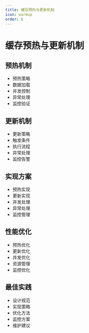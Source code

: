 ```yaml
---
title: 缓存预热与更新机制
icon: warmup
order: 6
---
```


# 缓存预热与更新机制

## 预热机制
- 预热策略
- 数据加载
- 并发控制
- 异常处理
- 监控验证

## 更新机制
- 更新策略
- 触发条件
- 执行流程
- 异常处理
- 监控告警

## 实现方案
- 预热实现
- 更新实现
- 并发处理
- 异常处理
- 监控管理

## 性能优化
- 预热优化
- 更新优化
- 并发优化
- 资源管理
- 监控优化

## 最佳实践
- 设计规范
- 实现策略
- 优化方法
- 监控方案
- 维护建议
